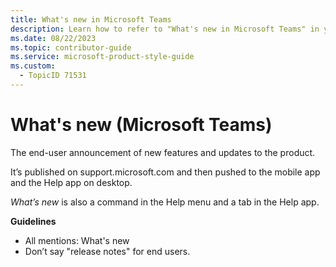 ```yaml
---
title: What's new in Microsoft Teams
description: Learn how to refer to "What's new in Microsoft Teams" in your content.
ms.date: 08/22/2023
ms.topic: contributor-guide
ms.service: microsoft-product-style-guide
ms.custom:
  - TopicID 71531
---
```



# What's new (Microsoft Teams)

The end-user announcement of new features and updates to the product. 

It’s published on support.microsoft.com and then pushed to the mobile app and the Help app on desktop. 

*What’s new* is also a command in the Help menu and a tab in the Help app. 

**Guidelines**

- All mentions: What's new  
- Don’t say "release notes" for end users.  

